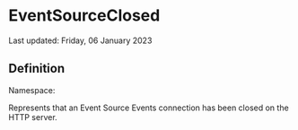 #  EventSourceClosed
Last updated: Friday, 06 January 2023

## Definition
Namespace: 

Represents that an Event Source Events connection has been closed on the HTTP server.

